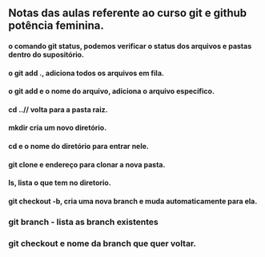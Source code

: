 ## Notas das aulas referente ao curso git e github potência feminina.


#### o comando git status, podemos verificar o status dos arquivos e pastas dentro do supositório.

#### o git add ., adiciona todos os arquivos em fila.

#### o git add e o nome do arquivo, adiciona o arquivo específico.

#### cd ..// volta para a pasta raiz.

#### mkdir cria um novo diretório.

#### cd e o nome do diretório para entrar nele.

#### git clone e endereço para clonar a nova pasta.

#### ls, lista o que tem no diretorio.

#### git checkout -b, cria uma nova branch e muda automaticamente para ela.

### git branch - lista as branch existentes

### git checkout e nome da branch que quer voltar.

### 